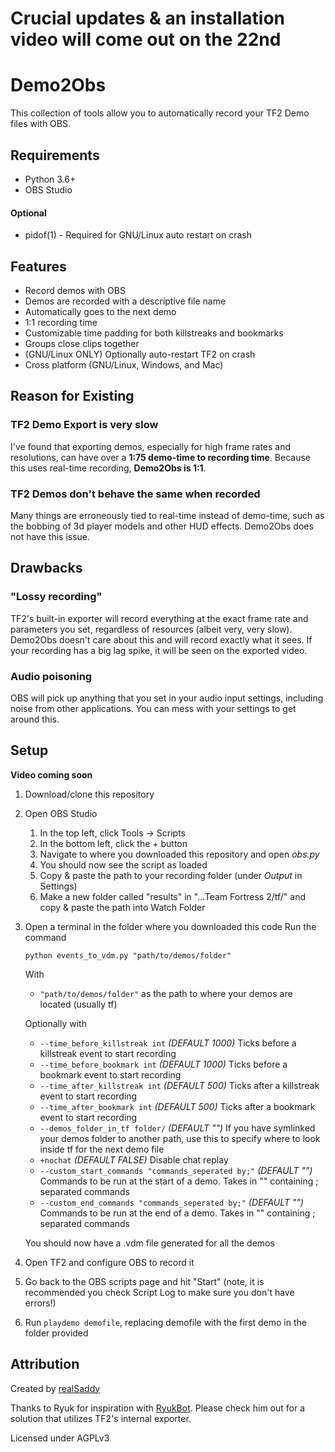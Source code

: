 # Crucial updates & an installation video will come out on the 22nd
# Demo2Obs
This collection of tools allow you to automatically record your TF2 Demo files with OBS.

## Requirements
* Python 3.6+
* OBS Studio
#### Optional
* pidof(1) - Required for GNU/Linux auto restart on crash

## Features
* Record demos with OBS
* Demos are recorded with a descriptive file name
* Automatically goes to the next demo
* 1:1 recording time
* Customizable time padding for both killstreaks and bookmarks
* Groups close clips together
* (GNU/Linux ONLY) Optionally auto-restart TF2 on crash
* Cross platform (GNU/Linux, Windows, and Mac)

## Reason for Existing
### TF2 Demo Export is very slow
I've found that exporting demos, especially for high frame rates and resolutions, can have over a **1:75 demo-time to recording time**. Because this uses real-time recording, **Demo2Obs is 1:1**.
### TF2 Demos don't behave the same when recorded
Many things are erroneously tied to real-time instead of demo-time, such as the bobbing of 3d player models and other HUD effects. Demo2Obs does not have this issue.

## Drawbacks
### "Lossy recording"
TF2's built-in exporter will record everything at the exact frame rate and parameters you set, regardless of resources (albeit very, very slow). Demo2Obs doesn't care about this and will record exactly what it sees. If your recording has a big lag spike, it will be seen on the exported video.
### Audio poisoning
OBS will pick up anything that you set in your audio input settings, including noise from other applications. You can mess with your settings to get around this.

## Setup
**Video coming soon**
1. Download/clone this repository
2. Open OBS Studio
    1. In the top left, click Tools -> Scripts
    2. In the bottom left, click the + button
    3. Navigate to where you downloaded this repository and open *obs.py*
    4. You should now see the script as loaded
    5. Copy & paste the path to your recording folder (under *Output* in Settings)
    6. Make a new folder called "results" in "...Team Fortress 2/tf/" and copy & paste the path into Watch Folder
3. Open a terminal in the folder where you downloaded this code
    Run the command
    ```
    python events_to_vdm.py "path/to/demos/folder"
    ```
    With
    * `"path/to/demos/folder"` as the path to where your demos are located (usually tf)
    
    Optionally with
    * `--time_before_killstreak int` *(DEFAULT 1000)* Ticks before a killstreak event to start recording
    * `--time_before_bookmark int` *(DEFAULT 1000)* Ticks before a bookmark event to start recording
    * `--time_after_killstreak int` *(DEFAULT 500)* Ticks after a killstreak event to start recording
    * `--time_after_bookmark int` *(DEFAULT 500)* Ticks after a bookmark event to start recording
    * `--demos_folder_in_tf folder/` *(DEFAULT "")* If you have symlinked your demos folder to another path, use this to specify where to look inside tf for the next demo file
    * `+nochat` *(DEFAULT FALSE)* Disable chat replay
    * `--custom_start_commands "commands_seperated by;"` *(DEFAULT "")* Commands to be run at the start of a demo. Takes in "" containing ; separated commands
    * `--custom_end_commands "commands_seperated by;"` *(DEFAULT "")* Commands to be run at the end of a demo. Takes in "" containing ; separated commands
    
    You should now have a .vdm file generated for all the demos
4. Open TF2 and configure OBS to record it
5. Go back to the OBS scripts page  and hit "Start" (note, it is recommended you check Script Log to make sure you don't have errors!)
6. Run `playdemo demofile`, replacing demofile with the first demo in the folder provided

## Attribution
Created by [realSaddy](https://saddy.dev)

Thanks to Ryuk for inspiration with [RyukBot](https://www.youtube.com/watch?v=oy023_giJdQ). Please check him out for a solution that utilizes TF2's internal exporter.

Licensed under AGPLv3
